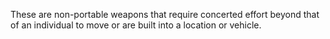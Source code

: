 These are non-portable weapons that require concerted effort beyond that of an individual to move or are built into a location or vehicle.
